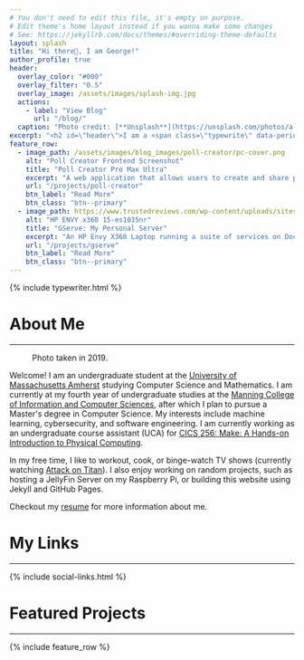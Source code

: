 ```yaml
---
# You don't need to edit this file, it's empty on purpose.
# Edit theme's home layout instead if you wanna make some changes
# See: https://jekyllrb.com/docs/themes/#overriding-theme-defaults
layout: splash
title: "Hi there👋, I am George!"
author_profile: true
header:
  overlay_color: "#000"
  overlay_filter: "0.5"
  overlay_image: /assets/images/splash-img.jpg
  actions:
    - label: "View Blog"
      url: "/blog/"
  caption: "Photo credit: [**Unsplash**](https://unsplash.com/photos/a-group-of-trees-covered-in-snow-on-a-cloudy-day-ur3pxr-6CmA)"
excerpt: "<h2 id=\"header\">I am a <span class=\"typewrite\" data-period=\"1000\" data-type='[ \"Student\", \"Programmer\", \"Maker\", \"Adventurer\" ]'><span class=\"wrap\"></span></span>.</h2>"
feature_row:
  - image_path: /assets/images/blog_images/poll-creator/pc-cover.png
    alt: "Poll Creator Frontend Screenshot"
    title: "Poll Creator Pro Max Ultra"
    excerpt: "A web application that allows users to create and share polls with their friends."
    url: "/projects/poll-creator"
    btn_label: "Read More"
    btn_class: "btn--primary"
  - image_path: https://www.trustedreviews.com/wp-content/uploads/sites/54/2023/11/trusted-reviews-hp-envy-x360-15-open.jpg
    alt: "HP ENVY x360 15-es1035nr"
    title: "GServe: My Personal Server"
    excerpt: "An HP Envy X360 Laptop running a suite of services on Docker."
    url: "/projects/gserve"
    btn_label: "Read More"
    btn_class: "btn--primary"
---
```


{% include typewriter.html %}

# About Me
<hr>

<figure style="width: 300px; height: auto;" class="align-left">
  <img src="{{ site.url }}{{ site.baseurl }}/assets/images/skiing_profile.jpg" alt="">
  <figcaption>Photo taken in 2019.</figcaption>
</figure> 

Welcome! I am an undergraduate student at the [University of Massachusetts Amherst](https://www.umass.edu/) studying Computer Science and Mathematics. I am currently at my fourth year of undergraduate studies at the [Manning College of Information and Computer Sciences](https://www.cics.umass.edu/), after which I plan to pursue a Master's degree in Computer Science. My interests include machine learning, cybersecurity, and software engineering. I am currently working as an undergraduate course assistant (UCA) for [CICS 256: Make: A Hands-on Introduction to Physical Computing](https://sites.google.com/view/cics256/home).

In my free time, I like to workout, cook, or binge-watch TV shows (currently watching [Attack on Titan](https://en.wikipedia.org/wiki/Attack_on_Titan)). I also enjoy working on random projects, such as hosting a JellyFin Server on my Raspberry Pi, or building this website using Jekyll and GitHub Pages.

Checkout my [resume](/assets/files/resume.pdf) for more information about me.

<!-- To ensure the figure doesn't float to the left of the next part -->
<div style="clear: both;"></div>

# My Links
<hr>

{% include social-links.html %}

# Featured Projects
<hr>

{% include feature_row %}
